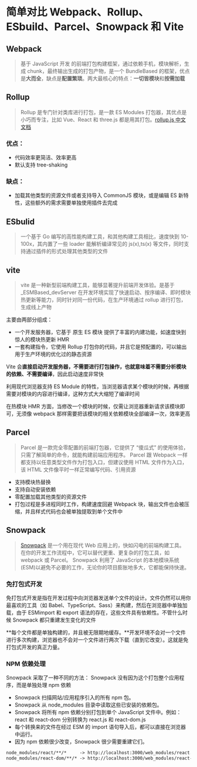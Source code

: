 # 简单对比 Webpack、Rollup、ESbuild、Parcel、Snowpack 和 Vite

## Webpack

> 基于 JavaScript 开发 的前端打包构建框架，通过依赖手机，模块解析，生成 chunk，最终输出生成的打包产物，是一个 BundleBased 的框架，优点是**大而全**，缺点是**配置繁琐**。两大最核心的特点：**一切皆模块**和**按需加载**

## Rollup

> Rollup 是专门针对类库进行打包，是一款 ES Modules 打包器，其优点是小巧而专注，比如 Vue、React 和 three.js 都是用其打包。[rollup.js 中文文档](https://www.rollupjs.com/)

### 优点：

-   代码效率更简洁、效率更高
-   默认支持 tree-shaking

### 缺点：

-   加载其他类型的资源文件或者支持导入 CommonJS 模块，或是编辑 ES 新特性，这些额外的需求需要单独使用插件去完成

## ESbulid

> 一个基于 Go 编写的高性能构建工具，和其他构建工具相比，速度快到 10-100x，其内置了一些 loader 能解析编译常见的 js(x),ts(x) 等文件，同时支持通过插件的形式处理其他类型的文件

## vite

> vite 是一种新型前端构建工具，能够显著提升前端开发体验。是基于 \_ESMBased_devServer 在开发环境实现了快速启动、按序编译、即时模块热更新等能力，同时针对同一份代码，在生产环境通过 rollup 进行打包，生成线上产物

主要由两部分组成：

-   一个开发服务器，它基于 原生 ES 模块 提供了丰富的内建功能，如速度快到惊人的模块热更新 HMR
-   一套构建指令，它使用 Rollup 打包你的代码，并且它是预配置的，可以输出用于生产环境的优化过的静态资源

Vite 会**直接启动开发服务器，不需要进行打包操作，也就意味着不需要分析模块的依赖、不需要编译**，因此启动速度非常快

利用现代浏览器支持 ES Module 的特性，当浏览器请求某个模块的时候，再根据需要对模块的内容进行编译，这种方式大大缩短了编译时间

在热模块 HMR 方面，当修改一个模块的时候，仅需让浏览器重新请求该模块即可，无须像 webpack 那样需要把该模块的相关依赖模块全部编译一次，效率更高

## Parcel

> Parcel 是一款完全零配置的前端打包器，它提供了 “傻瓜式” 的使用体验，只需了解简单的命令，就能构建前端应用程序。
> Parcel 跟 Webpack 一样都支持以任意类型文件作为打包入口，但建议使用 HTML 文件作为入口，该 HTML 文件像平时一样正常编写代码、引用资源

-   支持模块热替换
-   支持自动安装依赖
-   零配置加载其他类型的资源文件
-   打包过程是多进程同时工作，构建速度回避 Webpack 块，输出文件也会被压缩，并且样式代码也会被单独提取到单个文件中

## Snowpack

> [Snowpack](https://www.snowpack.cn/concepts/how-snowpack-works) 是一个用在现代 Web 应用上的，快如闪电的前端构建工具。 在你的开发工作流程中，它可以替代更重、更复杂的打包工具，如 webpack 或 Parcel。 Snowpack 利用了 JavaScript 的本地模块系统(ESM)以避免不必要的工作，无论你的项目膨胀地多大，它都能保持快速。

### 免打包式开发

免打包式开发是指在开发过程中向浏览器发送单个文件的设计。文件仍然可以用你最喜欢的工具（如 Babel、TypeScript、Sass）来构建，然后在浏览器中单独加载，由于 ESMimport 和 export 语法的存在，这些文件具有依赖性。不管什么时候 Snowpack 都只重建发生变化的文件

**每个文件都是单独构建的，并且被无限期地缓存。**开发环境不会对一个文件进行多次构建，浏览器也不会对一个文件进行两次下载（直到它改变）。这就是免打包式开发的真正力量。

### NPM 依赖处理

Snowpack 采取了一种不同的方法： Snowpack 没有因为这个打包整个应用程序，而是单独处理 npm 依赖

-   Snowpack 扫描网站/应用程序引入的所有 npm 包。
-   Snowpack 从 node_modules 目录中读取这些已安装的依赖包。
-   Snowpack 将所有 npm 依赖分别打包到单个 JavaScript 文件中。例如：react 和 react-dom 分别转换为 react.js 和 react-dom.js
-   每个转换来的文件在经过 ESM 的 import 语句导入后，都可以直接在浏览器中运行。
-   因为 npm 依赖很少改变，Snowpack 很少需要重建它们。

```HTML
node_modules/react/**/*     -> http://localhost:3000/web_modules/react.js
node_modules/react-dom/**/* -> http://localhost:3000/web_modules/react-dom.js
```
